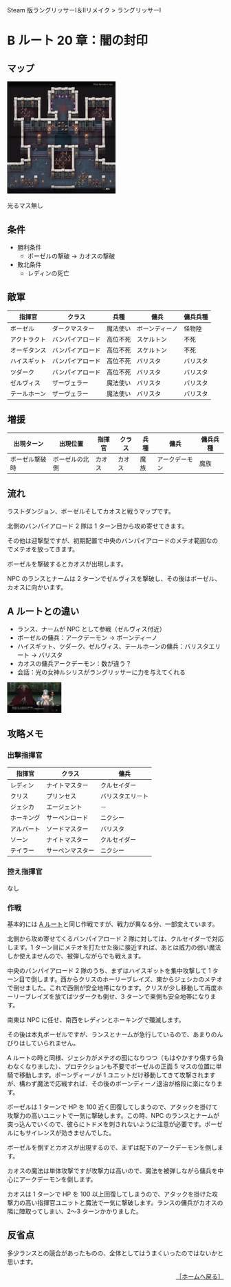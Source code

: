 Steam 版ラングリッサーⅠ＆Ⅱリメイク > ラングリッサーⅠ

# B ルート 20 章：闇の封印

## マップ

<div>
  <img src="../images/Chapter20B/Map20B.jpg" width="50%">
</div>

光るマス無し

## 条件

- 勝利条件
    - ボーゼルの撃破 → カオスの撃破
- 敗北条件
    - レディンの死亡

## 敵軍

|指揮官|クラス|兵種|傭兵|傭兵兵種|
|---|---|---|---|---|
|ボーゼル|ダークマスター|魔法使い|ボーンディーノ|怪物陸|
|アクトラクト|バンパイアロード|高位不死|スケルトン|不死|
|オーギタンス|バンパイアロード|高位不死|スケルトン|不死|
|ハイスギット|バンパイアロード|高位不死|バリスタ|バリスタ|
|ツダーク|バンパイアロード|高位不死|バリスタ|バリスタ|
|ゼルヴィス|ザーヴェラー|魔法使い|バリスタ|バリスタ|
|テールホーン|ザーヴェラー|魔法使い|バリスタ|バリスタ|

## 増援

|出現ターン|出現位置|指揮官|クラス|兵種|傭兵|傭兵兵種|
|---|---|---|---|---|---|---|
|ボーゼル撃破時|ボーゼルの北側|カオス|カオス|魔族|アークデーモン|魔族|

## 流れ

ラストダンジョン、ボーゼルそしてカオスと戦うマップです。

北側のバンパイアロード 2 隊は 1 ターン目から攻め寄せてきます。

その他は迎撃型ですが、初期配置で中央のバンパイアロードのメテオ範囲なのでメテオを放ってきます。

ボーゼルを撃破するとカオスが出現します。

NPC のランスとナームは 2 ターンでゼルヴィスを撃破し、その後はボーゼル、カオスに向かいます。

## A ルートとの違い

- ランス、ナームが NPC として参戦（ゼルヴィス付近）
- ボーゼルの傭兵：アークデーモン → ボーンディーノ
- ハイスギット、ツダーク、ゼルヴィス、テールホーンの傭兵：バリスタエリート → バリスタ
- カオスの傭兵アークデーモン：数が違う？
- 会話：光の女神ルシリスがラングリッサーに力を与えてくれる

<div>
  <img src="../images/Chapter20B/Lucilis.jpg" width="25%">
</div>

## 攻略メモ

### 出撃指揮官

|指揮官|クラス|傭兵|
|---|---|---|
|レディン|ナイトマスター|クルセイダー|
|クリス|プリンセス|バリスタエリート|
|ジェシカ|エージェント|－|
|ホーキング|サーペンロード|ニクシー|
|アルバート|ソードマスター|バリスタ|
|ソーン|ナイトマスター|クルセイダー|
|テイラー|サーペンマスター|ニクシー|

### 控え指揮官

なし

### 作戦

基本的には [A ルート](Chapter20A.md#作戦)と同じ作戦ですが、戦力が異なる分、一部変えています。

北側から攻め寄せてくるバンパイアロード 2 隊に対しては、クルセイダーで対応します。1 ターン目にメテオを打たせた後に接近すれば、あとは威力の弱い魔法しか使えませんので、被弾しながらでも戦えます。

中央のバンパイアロード 2 隊のうち、まずはハイスギットを集中攻撃して 1 ターン目で倒します。西からクリスのホーリーブレイズ、東からジェシカのメテオで倒せました。これで西側が安全地帯になります。クリスが少し移動して再度ホーリーブレイズを放てばツダークも倒せ、3 ターンで東側も安全地帯になります。

南東は NPC に任せ、南西をレディンとホーキングで殲滅します。

その後は本丸ボーゼルですが、ランスとナームが急行しているので、あまりのんびりはしていられません。

A ルートの時と同様、ジェシカがメテオの囮になりつつ（もはやかすり傷すら負わなくなりました）、プロテクションも不要でボーゼルの正面 5 マスの位置に単騎で移動します。ボーンディーノが 1 ユニットだけ移動してきて攻撃されますが、構わず魔法で応戦すれば、その後のボーンディーノ退治が格段に楽になります。

ボーゼルは 1 ターンで HP を 100 近く回復してしまうので、アタックを掛けて攻撃力の高いユニットで一気に撃破します。この時、NPC のランスとナームが突っ込んでいくので、彼らにトドメを刺されないように注意が必要です。ボーゼルにもサイレンスが効きませんでした。

ボーゼルを倒すとカオスが出現するので、まずは配下のアークデーモンを倒します。

カオスの魔法は単体攻撃ですが攻撃力は高いので、魔法を被弾しながら傭兵を中心にアークデーモンを倒します。

カオスは 1 ターンで HP を 100 以上回復してしまうので、アタックを掛けた攻撃力の高い指揮官ユニットと魔法で一気に撃破します。ランスの傭兵がカオスの隣に陣取ってしまい、2～3 ターンかかりました。

## 反省点

多少ランスとの競合があったものの、全体としてはうまくいったのではないかと思います。

<div align="right">
  <a href="../README.md">［ホームへ戻る］</a>
</div>
